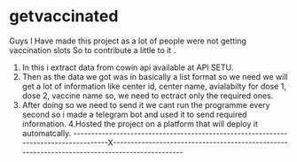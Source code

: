 # getvaccinated
Guys I Have made this project as a lot of people were not getting vaccination slots So to contribute a little to it .
1. In this i extract data from  cowin api available at API SETU. 
2. Then as the data we got was in basically a list format so we need we will get a lot of information like center id, center name, avialabilty for dose 1, dose 2, vaccine name so, we need to ectract only the required ones.
3. After doing so we need to send it we cant run the programme every second so i made a telegram bot and used it to send required information.
4.Hosted the project on a platform that will deploy it automatcally.
------------------------------------------------------------------------------------X----------------------------------------------------------------------------------------------
